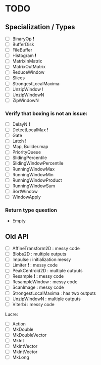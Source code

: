 # TODO

## Specialization / Types

- [ ] BinaryOp          __!__
- [ ] BufferDisk
- [ ] FileBuffer
- [ ] Histogram         __!__
- [ ] MatrixInMatrix
- [ ] MatrixOutMatrix
- [ ] ReduceWindow
- [ ] Slices
- [ ] StrongestLocalMaxima
- [ ] UnzipWindow       __!__
- [ ] UnzipWindowN
- [ ] ZipWindowN

### Verify that boxing is not an issue:

- [ ] DelayN            __!__
- [ ] DetectLocalMax    __!__
- [ ] Gate
- [ ] Latch             __!__
- [ ] Map, Builder.map
- [ ] PriorityQueue
- [ ] SlidingPercentile
- [ ] SlidingWindowPercentile
- [ ] RunningWindowMax
- [ ] RunningWindowMin
- [ ] RunningWindowProduct
- [ ] RunningWindowSum
- [ ] SortWindow
- [ ] WindowApply

### Return type question

- Empty

## Old API

- [ ] AffineTransform2D           : messy code
- [ ] Blobs2D                     : multiple outputs
- [ ] Impulse                     : initialization messy
- [ ] Limiter               __!__ : messy code
- [ ] PeakCentroid2D              : multiple outputs
- [ ] Resample              __!__ : messy code
- [ ] ResampleWindow              : messy code
- [ ] ScanImage                   : messy code
- [ ] StrongestLocalMaxima        : has two outputs
- [ ] UnzipWindowN                : multiple outputs
- [ ] Viterbi                     : messy code

Lucre:

- [ ] Action
- [ ] MkDouble
- [ ] MkDoubleVector
- [ ] MkInt
- [ ] MkIntVector
- [ ] MkIntVector
- [ ] MkLong
